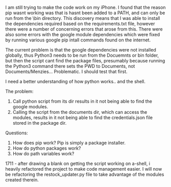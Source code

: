I am still trying to make the code work on my iPhone. I found that the reason pip wasnt working was that is hasnt been added to a PATH, and can only be run from the \bin directory. This discovery means that I was able to install the dependencies required based on the requirements.txt file, however there were a number of concerning errors that arose from this. There were also some errors with the google module dependencies which were fixed by running various google pip intall commands found on the internet. 

The current problem is that the google dependencies were not installed globally, thus Python3 needs to be run from the Docuemnts or bin folder, but then the script cant find the package files, presumably because running the Python3 command there sets the PWD to Documents, not Documents/Menzies... Problematic. I should test that first.

I need a better understanding of how python works.. and the shell.

The problem: 

1. Call python script from its dir results in it not being able to find the google modules.
2. Calling the script from the documents dir, which can access the modules, results in it not being able to find the credentials.json file stored in the package dir.

Questions:
1. How does pip work? Pip is simply a package installer.
2. How do python packages work?
3. How do path variables work?

1711 - after drawing a blank on getting the script working on a-shell, i heavily refactored the project to make code management easier. I will now be refactoring the restock_updater.py file to take advantage of the modules created therein.

